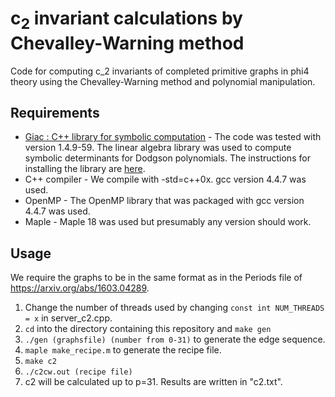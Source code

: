 # c<sub>2</sub> invariant calculations by Chevalley-Warning method

Code for computing c_2 invariants of completed primitive graphs in phi4 theory using the Chevalley-Warning method and polynomial manipulation.

## Requirements

* [Giac : C++ library for symbolic computation](https://www-fourier.ujf-grenoble.fr/~parisse/giac.html) - The code was tested with version 1.4.9-59. The linear algebra library was used to compute symbolic determinants for Dodgson polynomials. The instructions for installing the library are [here](https://www-fourier.ujf-grenoble.fr/~parisse/giac_compile.html).
* C++ compiler - We compile with -std=c++0x. gcc version 4.4.7 was used.
* OpenMP - The OpenMP library that was packaged with gcc version 4.4.7 was used.
* Maple - Maple 18 was used but presumably any version should work.

## Usage
We require the graphs to be in the same format as in the Periods file of https://arxiv.org/abs/1603.04289.

1. Change the number of threads used by changing `const int NUM_THREADS = x` in server_c2.cpp.
2. `cd` into the directory containing this repository and `make gen`
3. `./gen (graphsfile) (number from 0-31)` to generate the edge sequence.
4. `maple make_recipe.m` to generate the recipe file.
5. `make c2` 
6. `./c2cw.out (recipe file)`
7. c2 will be calculated up to p=31. Results are written in "c2.txt".
